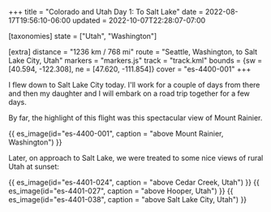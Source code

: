 +++
title = "Colorado and Utah Day 1: To Salt Lake"
date = 2022-08-17T19:56:10-06:00
updated = 2022-10-07T22:28:07-07:00

[taxonomies]
state = ["Utah", "Washington"]

[extra]
distance = "1236 km / 768 mi"
route = "Seattle, Washington, to Salt Lake City, Utah"
markers = "markers.js"
track = "track.kml"
bounds = {sw = [40.594, -122.308], ne = [47.620, -111.854]}
cover = "es-4400-001"
+++

I flew down to Salt Lake City today. I'll work for a couple of days from there and then my daughter and I will embark on a road trip together for a few days.

<!-- more -->

By far, the highlight of this flight was this spectacular view of Mount Rainier.

{{ es_image(id="es-4400-001", caption = "above Mount Rainier, Washington") }}

Later, on approach to Salt Lake, we were treated to some nice views of rural Utah at sunset:

{{ es_image(id="es-4401-024", caption = "above Cedar Creek, Utah") }}
{{ es_image(id="es-4401-027", caption = "above Hooper, Utah") }}
{{ es_image(id="es-4401-038", caption = "above Salt Lake City, Utah") }}
